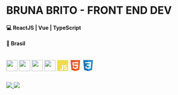 # BRUNA BRITO - FRONT END DEV

#### 💻 ReactJS | Vue | TypeScript
#### 📍 Brasil

<div style="display: inline_block"><br>
    <img align="center" height="30" width="30" src="https://user-images.githubusercontent.com/33158051/103925017-e7673b80-50e4-11eb-9379-ceb82e3f382c.png">
    <img align="center" height="30" width="30" src="https://cdn.iconscout.com/icon/free/png-512/typescript-1174965.png">
    <img align="center" height="30" width="30" src="https://e7.pngegg.com/pngimages/620/322/png-clipart-angularjs-ruby-on-rails-typescript-web-application-icon-hacker-angle-triangle-thumbnail.png">
    <img align="center" height="30" width="30" src="https://cdn.iconscout.com/icon/free/png-512/react-1-282599.png">
    <img align="center" height="30" width="30" src="https://raw.githubusercontent.com/devicons/devicon/master/icons/javascript/javascript-plain.svg">
    <img align="center" height="30" width="30" src="https://raw.githubusercontent.com/devicons/devicon/master/icons/html5/html5-original.svg">
    <img align="center" height="30" width="30" src="https://raw.githubusercontent.com/devicons/devicon/master/icons/css3/css3-original.svg">
</div>
  
  ##
  
<div>  	
    <a href = "mailto:brunasrbrito@gmail.com">
        <img src="https://img.shields.io/badge/-Gmail-%23333?style=for-the-badge&logo=gmail&logoColor=white" target="_blank">
    </a>
    <a href="https://www.linkedin.com/in/brunasrbrito/" target="_blank">
        <img src="https://img.shields.io/badge/-LinkedIn-%230077B5?style=for-the-badge&logo=linkedin&logoColor=white" target="_blank">
    </a>  
</div>
